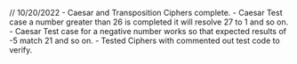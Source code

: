 // 10/20/2022
    -   Caesar and Transposition Ciphers complete.
        -   Caesar Test case a number greater than 26 is completed it will resolve 27 to 1 and so on.
        -   Caesar Test case for a negative number works so that expected results of -5 match 21 and so on.
    -   Tested Ciphers with commented out test code to verify.
